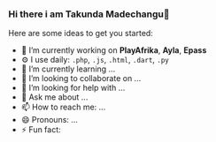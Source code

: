 ### Hi there i am Takunda Madechangu👋

Here are some ideas to get you started:

- 🔭 I’m currently working on **PlayAfrika**, **Ayla**, **Epass**
- ⚙️ I use daily: `.php`, `.js`, `.html`, `.dart`, `.py`
- 🌱 I’m currently learning ...
- 👯 I’m looking to collaborate on ...
- 🤔 I’m looking for help with ...
- 💬 Ask me about ...
- 📫 How to reach me: ...
- 😄 Pronouns: ...
- ⚡ Fun fact: 


